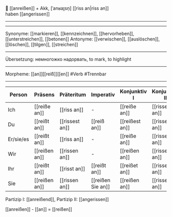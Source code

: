 📝 [[anreißen]] + Akk, [ˈanʁaɪ̯sn̩]
[[riss an|riss an]]  
haben [[angerissen]]

---

---

Synonyme: [[markieren]], [[kennzeichnen]], [[hervorheben]], [[unterstreichen]], [[betonen]]
Antonyme: [[verwischen]], [[auslöschen]], [[löschen]], [[tilgen]], [[streichen]]

---

Übersetzung: немногожко надорвать, to mark, to highlight

---

Morpheme: [[an]][[reiß]][[en]]
#Verb #Trennbar

---

| Person    | Präsens       | Präteritum     | Imperativ         | Konjunktiv I   | Konjunktiv II  |
| --------- | ------------- | -------------- | ----------------- | -------------- | -------------- |
| Ich       | [[reiße an]]  | [[riss an]]    | -                 | [[reiße an]]   | [[risse an]]   |
| Du        | [[reißt an]]  | [[rissest an]] | [[reiß an]]       | [[reißest an]] | [[rissest an]] |
| Er/sie/es | [[reißt an]]  | [[riss an]]    | -                 | [[reiße an]]   | [[risse an]]   |
| Wir       | [[reißen an]] | [[rissen an]]  | -                 | [[reißen an]]  | [[rissen an]]  |
| Ihr       | [[reißt an]]  | [[risst an]]   | [[reißt an]]      | [[reißet an]]  | [[risset an]]  |
| Sie       | [[reißen an]] | [[rissen an]]  | [[reißen Sie an]] | [[reißen an]]  | [[rissen an]]  |

Partizip I: [[anreißend]], Partizip II: [[angerissen]]

[[anreißen]] - [[an]] = [[reißen]]
